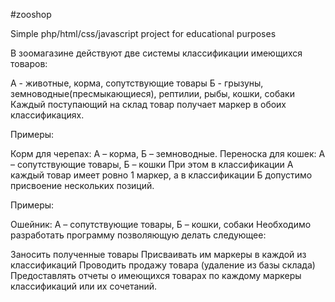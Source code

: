 #zooshop

Simple php/html/css/javascript project for educational purposes

В зоомагазине действуют две системы классификации имеющихся товаров:

А - животные, корма, сопутствующие товары
Б - грызуны, земноводные(пресмыкающиеся), рептилии, рыбы, кошки, собаки
Каждый поступающий на склад товар получает маркер в обоих классификациях.

Примеры:

Корм для черепах: А – корма, Б – земноводные.
Переноска для кошек: А – сопутствующие товары, Б – кошки
При этом в классификации А каждый товар имеет ровно 1 маркер, а в классификации Б допустимо присвоение нескольких позиций.

Примеры:

Ошейник: А – сопутствующие товары, Б – кошки, собаки
Необходимо разработать программу позволяющую делать следующее:

Заносить полученные товары
Присваивать им маркеры в каждой из классификаций
Проводить продажу товара (удаление из базы склада)
Предоставлять отчеты о имеющихся товарах по каждому маркеры классификаций или их сочетаний.